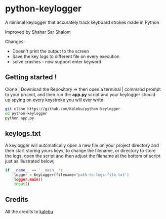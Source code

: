 # python-keylogger
A minimal keylogger that accurately track keyboard strokes made in Python

Improved by Shahar Sar Shalom 

Changes: 
* Doesn't print the output to the screen
* Save the key logs to different file on every execution 
* solve crashes - now support enter keyword 


Getting started !
-----------------

Clone | Download the Repository => then open a terminal | command prompt to your project, and then run the **app.py** script and your keylogger should up spying on every keystroke you will ever write 

```bash
git clone https://github.com/Kalebu/python-keylogger
cd python-keylogger
python app.py
```

keylogs.txt
------------

A keylogger will automatically open a new file on your project directory and then start storing yours keys, to change the filename, or directory to store the logs, open the script and then adjust the filename at the bottom of script just as illustrated below;

```python
if __name__ == '__main__':
    logger = KeyLogger(filename="path-to-logs-file.txt')
    logger.main()
    input()
```

Credits
-------

All the credits to [kalebu](https://github.com/Kalebu)

